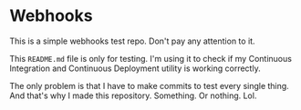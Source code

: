 # Webhooks

This is a simple webhooks test repo. Don't pay any attention to it.

This `README.md` file is only for testing. I'm using it to check if
my Continuous Integration and Continuous Deployment utility is working
correctly.

The only problem is that I have to make commits to test every single thing.
And that's why I made this repository. Something. Or nothing. Lol.
